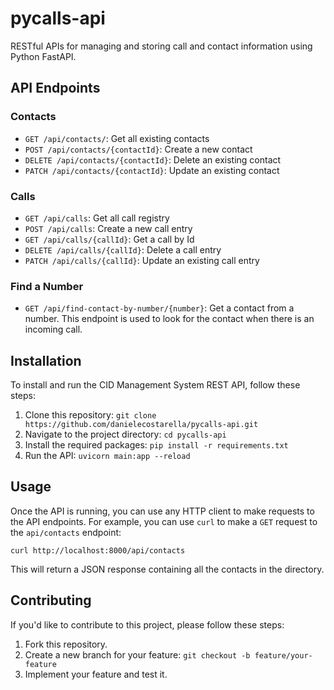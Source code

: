 # pycalls-api
RESTful APIs for managing and storing call and contact information using Python FastAPI.

API Endpoints
-------------

### Contacts

*   `GET /api/contacts/`: Get all existing contacts
*   `POST /api/contacts/{contactId}`: Create a new contact
*   `DELETE /api/contacts/{contactId}`: Delete an existing contact
*   `PATCH /api/contacts/{contactId}`: Update an existing contact

### Calls

*   `GET /api/calls`: Get all call registry
*   `POST /api/calls`: Create a new call entry
*   `GET /api/calls/{callId}`: Get a call by Id
*   `DELETE /api/calls/{callId}`: Delete a call entry
*   `PATCH /api/calls/{callId}`: Update an existing call entry

### Find a Number

*   `GET /api/find-contact-by-number/{number}`: Get a contact from a number. This endpoint is used to look for the contact when there is an incoming call.

Installation
------------

To install and run the CID Management System REST API, follow these steps:

1.  Clone this repository: `git clone https://github.com/danielecostarella/pycalls-api.git`
2.  Navigate to the project directory: `cd pycalls-api`
3.  Install the required packages: `pip install -r requirements.txt`
4.  Run the API: `uvicorn main:app --reload`

Usage
-----

Once the API is running, you can use any HTTP client to make requests to the API endpoints. For example, you can use `curl` to make a `GET` request to the `api/contacts` endpoint:

    curl http://localhost:8000/api/contacts

This will return a JSON response containing all the contacts in the directory.

Contributing
------------

If you'd like to contribute to this project, please follow these steps:

1.  Fork this repository.
2.  Create a new branch for your feature: `git checkout -b feature/your-feature`
3.  Implement your feature and test it.
